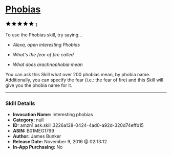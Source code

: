 # [Phobias](http://alexa.amazon.com/#skills/amzn1.ask.skill.3226a138-0424-4ad0-a92d-320d74effb15)
![5 stars](../../images/ic_star_black_18dp_1x.png)![5 stars](../../images/ic_star_black_18dp_1x.png)![5 stars](../../images/ic_star_black_18dp_1x.png)![5 stars](../../images/ic_star_black_18dp_1x.png)![5 stars](../../images/ic_star_black_18dp_1x.png) 1

To use the Phobias skill, try saying...

* *Alexa, open interesting Phobias*

* *What's the fear of fire called*

* *What does arachnophobia mean*

You can ask this Skill what over 200 phobias mean, by phobia name. Additionally, you can specify the fear (i.e.: the fear of fire) and this Skill will give you the phobia name for it.

***

### Skill Details

* **Invocation Name:** interesting phobias
* **Category:** null
* **ID:** amzn1.ask.skill.3226a138-0424-4ad0-a92d-320d74effb15
* **ASIN:** B01MEG1799
* **Author:** James Bunker
* **Release Date:** November 9, 2016 @ 02:13:12
* **In-App Purchasing:** No
